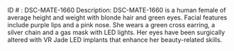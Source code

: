 ID # : DSC-MATE-1660
Description: DSC-MATE-1660 is a human female of average height and weight with blonde hair and green eyes. Facial features include purple lips and a pink nose. She wears a green cross earring, a silver chain and a gas mask with LED lights. Her eyes have been surgically altered with VR Jade LED implants that enhance her beauty-related skills.